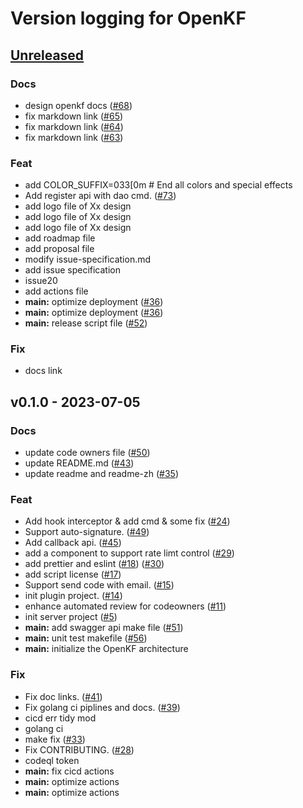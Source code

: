 # Version logging for OpenKF

<!-- BEGIN MUNGE: GENERATED_TOC -->

<!-- END MUNGE: GENERATED_TOC -->

<a name="unreleased"></a>
## [Unreleased]

### Docs
- design openkf docs ([#68](https://github.com/openimsdk/openkf/issues/68))
- fix markdown link ([#65](https://github.com/openimsdk/openkf/issues/65))
- fix markdown link ([#64](https://github.com/openimsdk/openkf/issues/64))
- fix markdown link ([#63](https://github.com/openimsdk/openkf/issues/63))

### Feat
- add COLOR_SUFFIX=033[0m  # End all colors and special effects
- Add register api with dao cmd. ([#73](https://github.com/openimsdk/openkf/issues/73))
- add logo file of Xx design
- add logo file of Xx design
- add logo file of Xx design
- add roadmap file
- add proposal file
- modify issue-specification.md
- add issue specification
- issue20
- add actions file
- **main:** optimize deployment ([#36](https://github.com/openimsdk/openkf/issues/36))
- **main:** optimize deployment ([#36](https://github.com/openimsdk/openkf/issues/36))
- **main:** release script file ([#52](https://github.com/openimsdk/openkf/issues/52))

### Fix
- docs link


<a name="v0.1.0"></a>
## v0.1.0 - 2023-07-05
### Docs
- update code owners file ([#50](https://github.com/openimsdk/openkf/issues/50))
- update README.md ([#43](https://github.com/openimsdk/openkf/issues/43))
- update readme and readme-zh ([#35](https://github.com/openimsdk/openkf/issues/35))

### Feat
- Add hook interceptor & add cmd & some fix ([#24](https://github.com/openimsdk/openkf/issues/24))
- Support auto-signature. ([#49](https://github.com/openimsdk/openkf/issues/49))
- Add callback api. ([#45](https://github.com/openimsdk/openkf/issues/45))
- add a component to support rate limt control ([#29](https://github.com/openimsdk/openkf/issues/29))
- add prettier and eslint ([#18](https://github.com/openimsdk/openkf/issues/18)) ([#30](https://github.com/openimsdk/openkf/issues/30))
- add script license ([#17](https://github.com/openimsdk/openkf/issues/17))
- Support send code with email. ([#15](https://github.com/openimsdk/openkf/issues/15))
- init plugin project. ([#14](https://github.com/openimsdk/openkf/issues/14))
- enhance automated review for codeowners ([#11](https://github.com/openimsdk/openkf/issues/11))
- init server project ([#5](https://github.com/openimsdk/openkf/issues/5))
- **main:** add swagger api make file ([#51](https://github.com/openimsdk/openkf/issues/51))
- **main:** unit test makefile ([#56](https://github.com/openimsdk/openkf/issues/56))
- **main:** initialize the OpenKF architecture

### Fix
- Fix doc links. ([#41](https://github.com/openimsdk/openkf/issues/41))
- Fix golang ci piplines and docs. ([#39](https://github.com/openimsdk/openkf/issues/39))
- cicd err tidy mod
- golang ci
- make fix ([#33](https://github.com/openimsdk/openkf/issues/33))
- Fix CONTRIBUTING. ([#28](https://github.com/openimsdk/openkf/issues/28))
- codeql token
- **main:** fix cicd actions
- **main:** optimize actions
- **main:** optimize actions


[Unreleased]: https://github.com/openimsdk/openkf/compare/v0.1.0...HEAD
